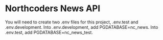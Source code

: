 # Northcoders News API

You will need to create two .env files for this project, .env.test and .env.development. Into .env.development, add PGDATABASE=nc_news. Into .env.test, add PGDATABASE=nc_news_test.
